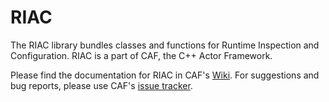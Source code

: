 RIAC
====

The RIAC library bundles classes and functions for Runtime Inspection and Configuration. RIAC is a part of CAF, the C++ Actor Framework.

Please find the documentation for RIAC in CAF's [Wiki](https://github.com/actor-framework/actor-framework/wiki/RIAC).
For suggestions and bug reports, please use CAF's [issue tracker](https://github.com/actor-framework/actor-framework/issues).
